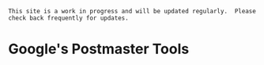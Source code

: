 ```admonish info
This site is a work in progress and will be updated regularly.  Please check back frequently for updates.
```

# Google's Postmaster Tools

